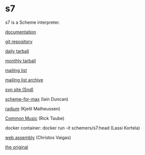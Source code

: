 # s7

s7 is a Scheme interpreter.

[documentation](https://ccrma.stanford.edu/software/snd/snd/s7.html)

[git repository](https://cm-gitlab.stanford.edu/bil/s7.git)

[daily tarball](https://ccrma.stanford.edu/software/s7/s7.tar.gz)

[monthly tarball](https://ccrma.stanford.edu/software/s7/s7-6Sep20.tar.gz)

[mailing list](http://ccrma-mail.stanford.edu/mailman/listinfo/cmdist)

[mailing list archive](https://cm-mail.stanford.edu/pipermail/cmdist/)

[svn site (Snd)](https://sourceforge.net/p/snd/svn1/)

[scheme-for-max](https://github.com/iainctduncan/scheme-for-max) (Iain Duncan)

[radium](https://users.notam02.no/~kjetism/radium/) (Kjetil Matheussen)

[Common Music](http://commonmusic.sourceforge.net/) (Rick Taube)

docker container: docker run -it schemers/s7:head (Lassi Kortela)

[web assembly](https://github.com/actonDev/s7-playground/) (Christos Vaigas)

[the original](https://en.wikipedia.org/wiki/Sunbeam_S7_and_S8)
